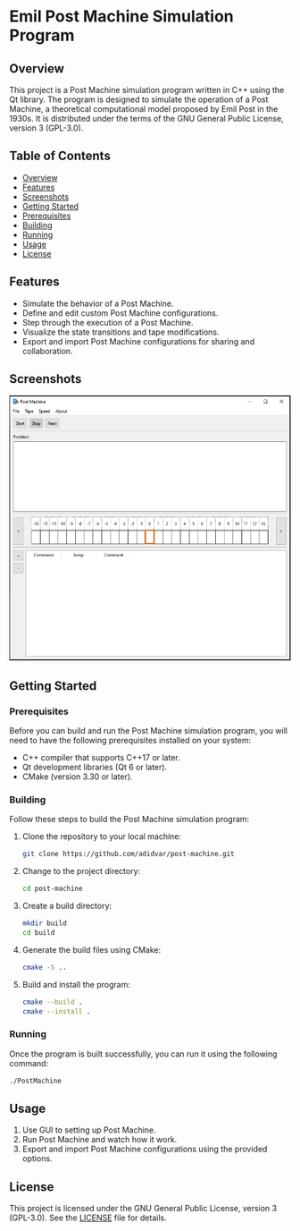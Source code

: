 # Emil Post Machine Simulation Program

## Overview

This project is a Post Machine simulation program written in C++ using the Qt library. The program is designed to simulate the operation of a Post Machine, a theoretical computational model proposed by Emil Post in the 1930s. It is distributed under the terms of the GNU General Public License, version 3 (GPL-3.0).

## Table of Contents

- [Overview](#overview)
- [Features](#features)
- [Screenshots](#screenshots)
- [Getting Started](#getting-started)
- [Prerequisites](#prerequisites)
- [Building](#building)
- [Running](#running)
- [Usage](#usage)
- [License](#license)

## Features

- Simulate the behavior of a Post Machine.
- Define and edit custom Post Machine configurations.
- Step through the execution of a Post Machine.
- Visualize the state transitions and tape modifications.
- Export and import Post Machine configurations for sharing and collaboration.

## Screenshots

![Screenshot 1](assets/Screenshot_1.png "Screenshot 1")

## Getting Started

### Prerequisites

Before you can build and run the Post Machine simulation program, you will need to have the following prerequisites installed on your system:

- C++ compiler that supports C++17 or later.
- Qt development libraries (Qt 6 or later).
- CMake (version 3.30 or later).

### Building

Follow these steps to build the Post Machine simulation program:

1. Clone the repository to your local machine:

   ```bash
   git clone https://github.com/adidvar/post-machine.git
   ```

2. Change to the project directory:

   ```bash
   cd post-machine 
   ```

3. Create a build directory:

   ```bash
   mkdir build
   cd build
   ```

4. Generate the build files using CMake:

   ```bash
   cmake -S ..
   ```

5. Build and install the program:

   ```bash
   cmake --build .
   cmake --install .
   ```

### Running

Once the program is built successfully, you can run it using the following command:

```bash
./PostMachine
```

## Usage
1. Use GUI to setting up Post Machine. 
2. Run Post Machine and watch how it work. 
3. Export and import Post Machine configurations using the provided options.

## License

This project is licensed under the GNU General Public License, version 3 (GPL-3.0). See the [LICENSE](LICENSE) file for details.
